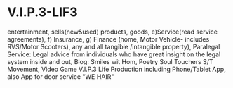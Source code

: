 # V.I.P.3-LIF3
entertainment, sells(new&amp;used) products, goods, e)Service(read service agreements), f) Insurance, g) Finance (home, Motor Vehicle- includes RVS/Motor Scooters), any and all tangible /intangible property), Paralegal Service: Legal advice from individuals who have great insight on the legal system inside and out, Blog: Smiles wit Hom, Poetry Soul Touchers S/T Movement, Video Game V.I.P.3 Life Production including Phone/Tablet App, also App for door service "WE HAIR"
